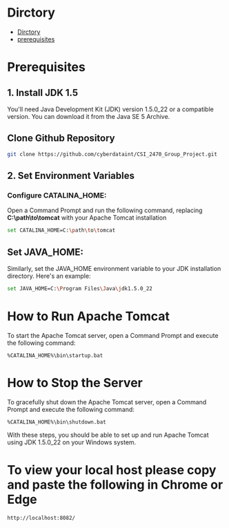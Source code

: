 # Dirctory 
 - [Dirctory](#Dirctory)
 - [prerequisites](#Prerequisites)


# Prerequisites
## 1. Install JDK 1.5
You'll need Java Development Kit (JDK) version 1.5.0_22 or a compatible version. You can download it from the Java SE 5 Archive.

## Clone Github Repository 

~~~sh
git clone https://github.com/cyberdataint/CSI_2470_Group_Project.git
~~~

## 2. Set Environment Variables
### Configure CATALINA_HOME:

Open a Command Prompt and run the following command, replacing **C:\path\to\tomcat** with your Apache Tomcat installation 


~~~sh
set CATALINA_HOME=C:\path\to\tomcat
~~~
## Set JAVA_HOME:

Similarly, set the JAVA_HOME environment variable to your JDK installation directory. Here's an example:

~~~sh
set JAVA_HOME=C:\Program Files\Java\jdk1.5.0_22
~~~
# How to Run Apache Tomcat

To start the Apache Tomcat server, open a Command Prompt and execute the following command:

~~~
%CATALINA_HOME%\bin\startup.bat
~~~

# How to Stop the Server
To gracefully shut down the Apache Tomcat server, open a Command Prompt and execute the following command:
~~~
%CATALINA_HOME%\bin\shutdown.bat
~~~
With these steps, you should be able to set up and run Apache Tomcat using JDK 1.5.0_22 on your Windows system.

# To view your local host please copy and paste the following in Chrome or Edge 

~~~
http://localhost:8082/
~~~

